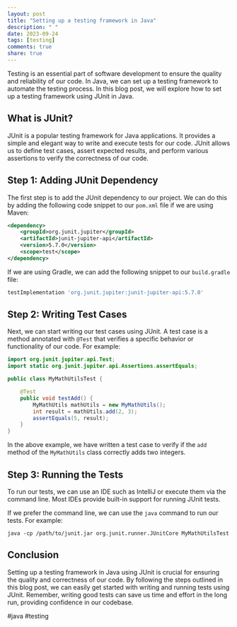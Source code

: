 ```yaml
---
layout: post
title: "Setting up a testing framework in Java"
description: " "
date: 2023-09-24
tags: [testing]
comments: true
share: true
---
```


Testing is an essential part of software development to ensure the quality and reliability of our code. In Java, we can set up a testing framework to automate the testing process. In this blog post, we will explore how to set up a testing framework using JUnit in Java.

## What is JUnit?

JUnit is a popular testing framework for Java applications. It provides a simple and elegant way to write and execute tests for our code. JUnit allows us to define test cases, assert expected results, and perform various assertions to verify the correctness of our code.

## Step 1: Adding JUnit Dependency

The first step is to add the JUnit dependency to our project. We can do this by adding the following code snippet to our `pom.xml` file if we are using Maven:

```xml
<dependency>
    <groupId>org.junit.jupiter</groupId>
    <artifactId>junit-jupiter-api</artifactId>
    <version>5.7.0</version>
    <scope>test</scope>
</dependency>
```

If we are using Gradle, we can add the following snippet to our `build.gradle` file:

```groovy
testImplementation 'org.junit.jupiter:junit-jupiter-api:5.7.0'
```

## Step 2: Writing Test Cases

Next, we can start writing our test cases using JUnit. A test case is a method annotated with `@Test` that verifies a specific behavior or functionality of our code. For example:

```java
import org.junit.jupiter.api.Test;
import static org.junit.jupiter.api.Assertions.assertEquals;

public class MyMathUtilsTest {

    @Test
    public void testAdd() {
        MyMathUtils mathUtils = new MyMathUtils();
        int result = mathUtils.add(2, 3);
        assertEquals(5, result);
    }
}
```

In the above example, we have written a test case to verify if the `add` method of the `MyMathUtils` class correctly adds two integers.

## Step 3: Running the Tests

To run our tests, we can use an IDE such as IntelliJ or execute them via the command line. Most IDEs provide built-in support for running JUnit tests.

If we prefer the command line, we can use the `java` command to run our tests. For example:

```shell
java -cp /path/to/junit.jar org.junit.runner.JUnitCore MyMathUtilsTest
```

## Conclusion

Setting up a testing framework in Java using JUnit is crucial for ensuring the quality and correctness of our code. By following the steps outlined in this blog post, we can easily get started with writing and running tests using JUnit. Remember, writing good tests can save us time and effort in the long run, providing confidence in our codebase.

#java #testing